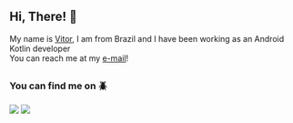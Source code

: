 ## Hi, There! 👋

My name is [Vitor](https://vitorhilario.vercel.app/), I am from Brazil and I have been working as an Android Kotlin developer <br>
You can reach me at my [e-mail](mailto:vitorbarbosahilario@gmail.com)!

##

### You can find me on 🪲 
<a href="https://www.linkedin.com/in/vitor-hilario/" target="_blank"><img src="https://img.shields.io/badge/LinkedIn-0077B5?style=flat-square&logo=linkedin&logoColor=white"/></a>
<a href="https://medium.com/@vitorhilario" target="_blank"><img src="https://img.shields.io/badge/Medium-12100E?style=flat-square&logo=medium&logoColor=white"/></a>

